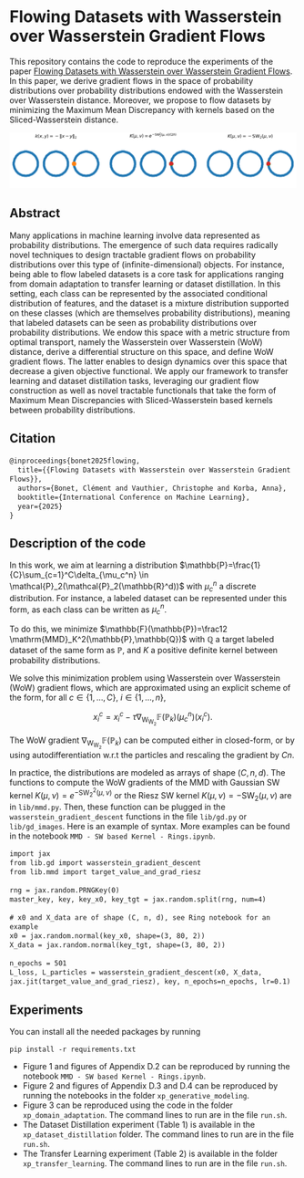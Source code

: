 # Flowing Datasets with Wasserstein over Wasserstein Gradient Flows

This repository contains the code to reproduce the experiments of the paper [Flowing Datasets with Wasserstein over Wasserstein Gradient Flows](https://openreview.net/forum?id=I1OHPb4zWo). In this paper, we derive gradient flows in the space of probability distributions over probability distributions endowed with the Wasserstein over Wasserstein distance. Moreover, we propose to flow datasets by minimizing the Maximum Mean Discrepancy with kernels based on the Sliced-Wasserstein distance.

![gif_rings](./rings.gif)

## Abstract

Many applications in machine learning involve data represented as probability distributions. The emergence of such data requires radically novel techniques to design tractable gradient flows on probability distributions over this type of (infinite-dimensional) objects. For instance, being able to flow labeled datasets is a core task for applications ranging from domain adaptation to transfer learning or dataset distillation. In this setting, each class can be  represented by the associated conditional distribution of features, and the dataset is a mixture distribution supported on these classes (which are themselves probability distributions), meaning that labeled datasets can be seen as probability distributions over probability distributions. We endow this space with a metric structure from optimal transport, namely the Wasserstein over Wasserstein (WoW) distance, derive a differential structure on this space, and define WoW gradient flows. The latter enables to design dynamics over this space that decrease a given objective functional. We apply our framework to transfer learning and dataset distillation tasks, leveraging our gradient flow construction as well as novel tractable functionals that take the form of Maximum Mean Discrepancies with Sliced-Wasserstein based kernels between probability distributions.

## Citation

```
@inproceedings{bonet2025flowing,
  title={{Flowing Datasets with Wasserstein over Wasserstein Gradient Flows}},
  authors={Bonet, Clément and Vauthier, Christophe and Korba, Anna},
  booktitle={International Conference on Machine Learning},
  year={2025}
}
```

## Description of the code

In this work, we aim at learning a distribution $\mathbb{P}=\frac{1}{C}\sum_{c=1}^C\delta_{\mu_c^n} \in \mathcal{P}_2(\mathcal{P}_2(\mathbb{R}^d))$ with $\mu_c^n$ a discrete distribution. For instance, a labeled dataset can be represented under this form, as each class can be written as $\mu_c^n$.

To do this, we minimize $\mathbb{F}(\mathbb{P})=\frac12 \mathrm{MMD}_K^2(\mathbb{P},\mathbb{Q})$ with $\mathbb{Q}$ a target labeled dataset of the same form as $\mathbb{P}$, and $K$ a positive definite kernel between probability distributions.


We solve this minimization problem using Wasserstein over Wasserstein (WoW) gradient flows, which are approximated using an explicit scheme of the form, for all $c\in\{1,\dots,C\}$, $i\in\{1,\dots, n\}$,

$$
	x_i^c = x_i^c - \tau \nabla_{\mathrm{W}_{\mathrm{W}_2}} \mathbb{F}(\mathbb{P}_k)(\mu_c^n)(x_i^c).
$$

The WoW gradient $\nabla_{\mathrm{W}_{\mathrm{W}_2}} \mathbb{F}(\mathbb{P}_k)$ can be computed either in closed-form, or by using autodifferentiation w.r.t the particles and rescaling the gradient by $Cn$.

In practice, the distributions are modeled as arrays of shape $(C,n,d)$. The functions to compute the WoW gradients of the MMD with Gaussian SW kernel $K(\mu,\nu)=e^{-\mathrm{SW}_2^2(\mu,\nu)}$ or the Riesz SW kernel $K(\mu,\nu)=-\mathrm{SW}_2(\mu,\nu)$ are in `lib/mmd.py`. Then, these function can be plugged in the `wasserstein_gradient_descent` functions in the file `lib/gd.py` or `lib/gd_images`. Here is an example of syntax. More examples can be found in the notebook `MMD - SW based Kernel - Rings.ipynb`.


```
import jax
from lib.gd import wasserstein_gradient_descent
from lib.mmd import target_value_and_grad_riesz

rng = jax.random.PRNGKey(0)
master_key, key, key_x0, key_tgt = jax.random.split(rng, num=4)

# x0 and X_data are of shape (C, n, d), see Ring notebook for an example
x0 = jax.random.normal(key_x0, shape=(3, 80, 2))
X_data = jax.random.normal(key_tgt, shape=(3, 80, 2))

n_epochs = 501
L_loss, L_particles = wasserstein_gradient_descent(x0, X_data, jax.jit(target_value_and_grad_riesz), key, n_epochs=n_epochs, lr=0.1)
```


## Experiments

You can install all the needed packages by running 
```
pip install -r requirements.txt
```

- Figure 1 and figures of Appendix D.2 can be reproduced by running the notebook `MMD - SW based Kernel - Rings.ipynb`.
- Figure 2 and figures of Appendix D.3 and D.4 can be reproduced by running the notebooks in the folder `xp_generative_modeling`.
- Figure 3 can be reproduced using the code in the folder `xp_domain_adaptation`. The command lines to run are in the file `run.sh`.
- The Dataset Distillation experiment (Table 1) is available in the `xp_dataset_distillation` folder. The command lines to run are in the file `run.sh`.
- The Transfer Learning experiment (Table 2) is available in the folder `xp_transfer_learning`. The command lines to run are in the file `run.sh`.


